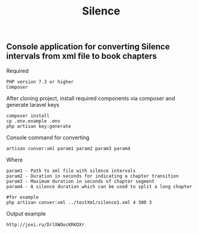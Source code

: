 <p align="center">
    <h1 align="center">Silence</h1>
    <br>
</p>

Console application for converting Silence intervals from xml file to book chapters
-------------------

Required
```
PHP version 7.3 or higher
Composer
```

After cloning project, install required components via composer and generate laravel keys
```
composer install
cp .env.example .env
php artisan key:generate
```

Console command for converting
```
artisan conver:xml param1 param2 param3 param4
```

Where
```
param1 - Path to xml file with silence intervals
param2 - Duration in seconds for indicating a chapter transition
param3 - Maximum duration in seconds of chapter segment
param4 - A silence duration which can be used to split a long chapter

#for example
php artisan conver:xml ../testXml/silence1.xml 4 300 3
```

Output example
```
http://joxi.ru/DrlXWOocKRKDXr
```
